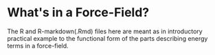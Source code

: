 # What's in a Force-Field? #
The R and R-markdown(.Rmd) files here are meant as in introductory practical example
to the functional form of the parts describing energy terms in a force-field.

